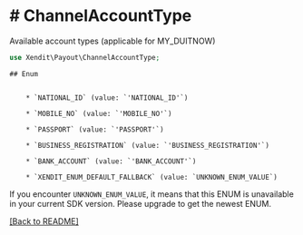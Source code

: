 # # ChannelAccountType
Available account types (applicable for MY_DUITNOW)

```php
use Xendit\Payout\ChannelAccountType;
```


    ## Enum

    
        * `NATIONAL_ID` (value: `'NATIONAL_ID'`)
    
        * `MOBILE_NO` (value: `'MOBILE_NO'`)
    
        * `PASSPORT` (value: `'PASSPORT'`)
    
        * `BUSINESS_REGISTRATION` (value: `'BUSINESS_REGISTRATION'`)
    
        * `BANK_ACCOUNT` (value: `'BANK_ACCOUNT'`)
    
        * `XENDIT_ENUM_DEFAULT_FALLBACK` (value: `UNKNOWN_ENUM_VALUE`)

If you encounter `UNKNOWN_ENUM_VALUE`, it means that this ENUM is unavailable in your current SDK version. Please upgrade to get the newest ENUM.

[[Back to README]](../../README.md)
